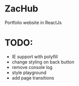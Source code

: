 # ZacHub

Portfolio website in ReactJs

# TODO:

- IE support with polyfill
- change styling on back button
- remove console log
- style playground
- add page transitions
